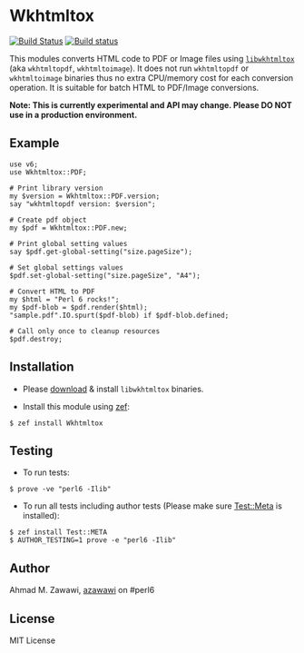 # Wkhtmltox

 [![Build Status](https://travis-ci.org/azawawi/perl6-wkhtmltox.svg?branch=master)](https://travis-ci.org/azawawi/perl6-wkhtmltox) [![Build status](https://ci.appveyor.com/api/projects/status/github/azawawi/perl6-wkhtmltox?svg=true)](https://ci.appveyor.com/project/azawawi/perl6-wkhtmltox/branch/master)

This modules converts HTML code to PDF or Image files using [`libwkhtmltox`](https://wkhtmltopdf.org/libwkhtmltox/) (aka `wkhtmltopdf`, `wkhtmltoimage`). It does not run `wkhtmltopdf` or `wkhtmltoimage` binaries thus
no extra CPU/memory cost for each conversion operation. It is suitable for batch
HTML to PDF/Image conversions.

**Note: This is currently experimental and API may change. Please DO NOT use in
a production environment.**

## Example

```perl6
use v6;
use Wkhtmltox::PDF;

# Print library version
my $version = Wkhtmltox::PDF.version;
say "wkhtmltopdf version: $version";

# Create pdf object
my $pdf = Wkhtmltox::PDF.new;

# Print global setting values
say $pdf.get-global-setting("size.pageSize");

# Set global settings values
$pdf.set-global-setting("size.pageSize", "A4");

# Convert HTML to PDF
my $html = "Perl 6 rocks!";
my $pdf-blob = $pdf.render($html);
"sample.pdf".IO.spurt($pdf-blob) if $pdf-blob.defined;

# Call only once to cleanup resources
$pdf.destroy;
```

## Installation

- Please [download](https://wkhtmltopdf.org/downloads.html) & install
  `libwkhtmltox` binaries.

- Install this module using [zef](https://github.com/ugexe/zef):

```
$ zef install Wkhtmltox
```

## Testing

- To run tests:
```
$ prove -ve "perl6 -Ilib"
```

- To run all tests including author tests (Please make sure
[Test::Meta](https://github.com/jonathanstowe/Test-META) is installed):
```
$ zef install Test::META
$ AUTHOR_TESTING=1 prove -e "perl6 -Ilib"
```

## Author

Ahmad M. Zawawi, [azawawi](https://github.com/azawawi/) on #perl6

## License

MIT License
